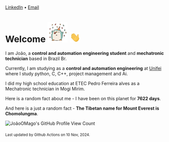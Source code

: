[LinkedIn](https://www.linkedin.com/in/joão-pedro-gozzoli-b95641301/) &bull;
[Email](joaopedrogozzoli@gmail.com)

# Welcome <img src="happy.gif" height="64px" /> <img src="wave.gif" height="32px" />

I am João, a  **control and automation engineering student** and **mechatronic technician** based in Brazil Br.

Currently, I am studying as a **control and automation engineering** at [Unifei](https://unifei.edu.br) where I study python, C, C++, project management and Ai.

I did my high school education at ETEC Pedro Ferreira alves as a Mechatronic technician in Mogi Mirim.

Here is a random fact about me - I have been on this planet for **7622 days**.

And here is a just a random fact -  **The Tibetan name for Mount Everest is Chomolungma**.

![JoãoOMago's GitHub Profile View Count](https://komarev.com/ghpvc/?username=JoaoOMago)

<sub>Last updated by Github Actions on 10 Nov, 2024.</sub>
